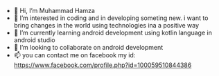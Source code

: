 - 👋 Hi, I’m Muhammad Hamza
- 👀 I’m interested in coding and in developing someting new. i want to bring changes in the world using technologies ina a positive way
- 🌱 I’m currently learning android development using kotlin language in android studio
- 💞️ I’m looking to collaborate on android development
- 📫 you can contact me on facebook my id: https://www.facebook.com/profile.php?id=100059510844386

<!---
HamzaMus/HamzaMus is a ✨ special ✨ repository because its `README.md` (this file) appears on your GitHub profile.
You can click the Preview link to take a look at your changes.
--->
